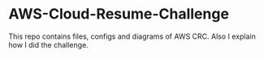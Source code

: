 # AWS-Cloud-Resume-Challenge
This repo contains files, configs and diagrams of AWS CRC. Also I explain how I did the challenge.
